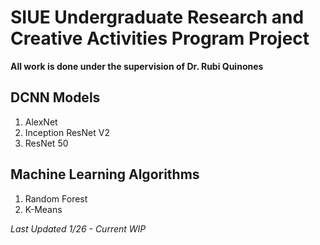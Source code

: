 # SIUE Undergraduate Research and Creative Activities Program Project
**All work is done under the supervision of Dr. Rubi Quinones**
## DCNN Models
1. AlexNet
2. Inception ResNet V2
3. ResNet 50
## Machine Learning Algorithms
1. Random Forest
2. K-Means

*Last Updated 1/26 - Current WIP*
